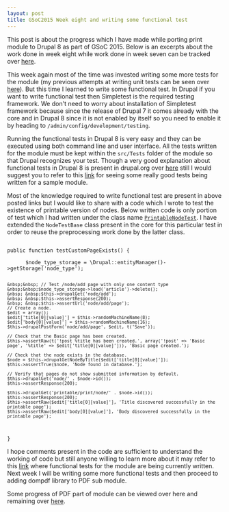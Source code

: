 ```yaml
---
layout: post
title: GSoC2015 Week eight and writing some functional test
---
```


This post is about the progress which I have made while porting print module to Drupal 8 as part of GSoC 2015. Below is an excerpts about the work done in week eight while work done in week seven can be tracked over <a href="http://zealfire.github.io/GSoC2015-Week-seven-and-writing-unit-test/">here</a>.

This week again most of the time was invested writing some more tests for the module (my previous attempts at writing unit tests can be seen over <a href="http://zealfire.github.io/GSoC2015-Week-seven-and-writing-unit-test/">here</a>). But this time I learned to write some functional test. In Drupal if you want to write functional test then Simpletest is the required testing framework. We don't need to worry about installation of Simpletest framework because since the release of  Drupal 7 it comes already with the core and in Drupal 8 since it is not enabled by itself so you need to enable it by heading to <code>/admin/config/development/testing</code>.

Running the functional tests in Drupal 8 is very easy and they can be executed using both command line and user interface. All the tests written for the module must be kept within the <code>src/Tests</code> folder of the module so that Drupal recognizes your test. Though a very good explanation about functional tests in Drupal 8 is present in drupal.org over <a href="https://api.drupal.org/api/drupal/core!modules!system!core.api.php/group/testing/8">here</a> still I would suggest you to refer to this <a href="http://www.sitepoint.com/automated-testing-drupal-8-modules/">link</a> for seeing some really good tests being written for a sample module.

Most of the knowledge required to write functional test are present in above posted links but I would like to share with a code which I wrote to test the existence of printable version of nodes. Below written code is only portion of test which I had written under the class name <a href="https://github.com/zealfire/printable/blob/master/src/Tests/PrintableNodeTest.php"><code>PrintableNodeTest</code></a>. I have extended the <code>NodeTestBase</code> class present in the core for this particular test in order to reuse the preprocessing work done by the latter class. 

<code>
public function testCustomPageExists() { <br/>
    &nbsp;&nbsp;$node_type_storage = \Drupal::entityManager()->getStorage('node_type');

    &nbsp;&nbsp; // Test /node/add page with only one content type
    &nbsp;&nbsp;$node_type_storage->load('article')->delete();
    &nbsp; &nbsp;$this->drupalGet('node/add');
    &nbsp; &nbsp;$this->assertResponse(200);
    &nbsp; &nbsp;$this->assertUrl('node/add/page');
    // Create a node.
    $edit = array();
    $edit['title[0][value]'] = $this->randomMachineName(8);
    $edit['body[0][value]'] = $this->randomMachineName(16);
    $this->drupalPostForm('node/add/page', $edit, t('Save'));

    // Check that the Basic page has been created.
    $this->assertRaw(t('!post %title has been created.', array('!post' => 'Basic page', '%title' => $edit['title[0][value]'])), 'Basic page created.');

    // Check that the node exists in the database.
    $node = $this->drupalGetNodeByTitle($edit['title[0][value]']);
    $this->assertTrue($node, 'Node found in database.');

    // Verify that pages do not show submitted information by default.
    $this->drupalGet('node/' . $node->id());
    $this->assertResponse(200);

    $this->drupalGet('printable/print/node/' . $node->id());
    $this->assertResponse(200);
    $this->assertRaw($edit['title[0][value]'], 'Title discovered successfully in the printable page');
    $this->assertRaw($edit['body[0][value]'], 'Body discovered successfully in the printable page');
  }
</code> 

I hope comments present in the code are sufficient to understand the working of code but still anyone willing to learn more about it may refer to this <a href="https://github.com/zealfire/printable/tree/master/src/Tests">link</a> where functional tests for the module are being currently written. Next week I will be writing some more functional tests and then proceed to adding dompdf library to PDF sub module.

Some progress of PDF part of  module can be viewed over <a href="https://github.com/zealfire/pdf_api" style="text-decoration:none;" target="_blank">here</a> and remaining over <a href="https://github.com/zealfire/printable">here</a>.
